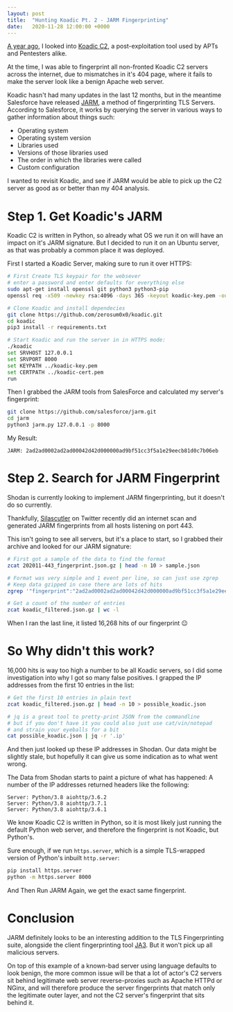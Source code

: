 ```yaml
---
layout: post
title:  "Hunting Koadic Pt. 2 - JARM Fingerprinting"
date:   2020-11-28 12:00:00 +0000
---
```


[A year ago](https://blog.tofile.dev/2019/12/03/koadic.html), I looked into [Koadic C2](https://github.com/zerosum0x0/koadic), a post-exploitation tool used by APTs and Pentesters alike.

At the time, I was able to fingerprint all non-fronted Koadic C2 servers across the internet, due to
mismatches in it's 404 page, where it fails to make the server look like a benign Apache web server.

Koadic hasn't had many updates in the last 12 months, but in the meantime Salesforce have released [JARM](https://github.com/salesforce/jarm), a method of fingerprinting TLS Servers. According to Salesforce, it works by querying the server in various ways to gather information about things such:
- Operating system
- Operating system version
- Libraries used
- Versions of those libraries used
- The order in which the libraries were called
- Custom configuration

I wanted to revisit Koadic, and see if JARM would be able to pick up the C2 server as good as or better than my 404 analysis.


# Step 1. Get Koadic's JARM
Koadic C2 is written in Python, so already what OS we run it on will have an impact on it's JARM signature. But I decided to run it
on an Ubuntu server, as that was probably a common place it was deployed.

First I started a Koadic Server, making sure to run it over HTTPS:
```bash
# First Create TLS keypair for the websever
# enter a password and enter defaults for everything else
sudo apt-get install openssl git python3 python3-pip
openssl req -x509 -newkey rsa:4096 -days 365 -keyout koadic-key.pem -out koadic-cert.pem

# Clone Koadic and install dependecies
git clone https://github.com/zerosum0x0/koadic.git
cd koadic
pip3 install -r requirements.txt

# Start Koadic and run the server in in HTTPS mode:
./koadic
set SRVHOST 127.0.0.1
set SRVPORT 8000
set KEYPATH ../koadic-key.pem
set CERTPATH ../koadic-cert.pem
run
```

Then I grabbed the JARM tools from SalesForce and calculated my server's fingerprint:
```bash
git clone https://github.com/salesforce/jarm.git
cd jarm
python3 jarm.py 127.0.0.1 -p 8000
```

My Result:
```
JARM: 2ad2ad0002ad2ad00042d42d000000ad9bf51cc3f5a1e29eecb81d0c7b06eb
```


# Step 2. Search for JARM Fingerprint
Shodan is currently looking to implement JARM fingerprinting, but it doesn't do so currently.

Thankfully, [Silascutler](https://twitter.com/silascutler/status/1331590681408704512) on Twitter
recently did an internet scan and generated JARM fingerprints from all hosts listening on port 443.

This isn't going to see all servers, but it's a place to start, so I grabbed their archive and looked
for our JARM signature:
```bash
# First got a sample of the data to find the format
zcat 202011-443_fingerprint.json.gz | head -n 10 > sample.json

# Format was very simple and 1 event per line, so can just use zgrep
# Keep data gzipped in case there are lots of hits
zgrep '"fingerprint":"2ad2ad0002ad2ad00042d42d000000ad9bf51cc3f5a1e29eecb81d0c7b06eb"' 202011-443_fingerprint.json.gz | gzip > koadic_filtered.json.gz

# Get a count of the number of entries
zcat koadic_filtered.json.gz | wc -l
```

When I ran the last line, it listed 16,268 hits of our fingerprint 😐

# So Why didn't this work?
16,000 hits is way too high a number to be all Koadic servers, so I did some investigation into why I got so many false positives.
I grapped the IP addresses from the first 10 entries in the list:
```bash
# Get the first 10 entries in plain text
zcat koadic_filtered.json.gz | head -n 10 > possible_koadic.json

# jq is a great tool to pretty-print JSON from the commandline
# but if you don't have it you could also just use cat/vin/notepad
# and strain your eyeballs for a bit
cat possible_koadic.json | jq -r '.ip'
```

And then just looked up these IP addresses in Shodan. Our data might be slightly stale,
but hopefully it can give us some indication as to what went wrong.

The Data from Shodan starts to paint a picture of what has happened: A number of the IP addresses
returned headers like the following:
```
Server: Python/3.8 aiohttp/3.6.2
Server: Python/3.8 aiohttp/3.7.1
Server: Python/3.8 aiohttp/3.6.1
```

We know Koadic C2 is written in Python, so it is most likely just running the default Python web server, and
therefore the fingerprint is not Koadic, but Python's.

Sure enough, if we run `https.server`, which is a simple TLS-wrapped version of Python's inbuilt `http.server`:
```bash
pip install https.server
python -m https.server 8000
```
And Then Run JARM Again, we get the exact same fingerprint.


# Conclusion
JARM definitely looks to be an interesting addition to the TLS Fingerprinting suite, alongside the client
fingerprinting tool [JA3](https://github.com/salesforce/ja3). But it won't pick up all malicious servers.

On top of this example of a known-bad server using language defaults to look benign, the more common issue will be
that a lot of actor's C2 servers sit behind legitimate web server reverse-proxies such as Apache HTTPd or NGinx, and will therefore
produce the server fingerprints that match only the legitimate outer layer, and not the C2 server's fingerprint that
sits behind it.

